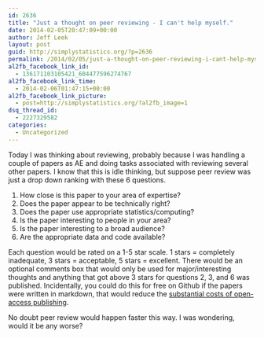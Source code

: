 ```yaml
---
id: 2636
title: "Just a thought on peer reviewing - I can't help myself."
date: 2014-02-05T20:47:09+00:00
author: Jeff Leek
layout: post
guid: http://simplystatistics.org/?p=2636
permalink: /2014/02/05/just-a-thought-on-peer-reviewing-i-cant-help-myself/
al2fb_facebook_link_id:
  - 136171103105421_604477596274767
al2fb_facebook_link_time:
  - 2014-02-06T01:47:15+00:00
al2fb_facebook_link_picture:
  - post=http://simplystatistics.org/?al2fb_image=1
dsq_thread_id:
  - 2227329582
categories:
  - Uncategorized
---
```

Today I was thinking about reviewing, probably because I was handling a couple of papers as AE and doing tasks associated with reviewing several other papers. I know that this is idle thinking, but suppose peer review was just a drop down ranking with these 6 questions.

  1. How close is this paper to your area of expertise?
  2. Does the paper appear to be technically right?
  3. Does the paper use appropriate statistics/computing?
  4. Is the paper interesting to people in your area?
  5. Is the paper interesting to a broad audience?
  6. Are the appropriate data and code available?

Each question would be rated on a 1-5 star scale. 1 stars = completely inadequate, 3 stars = acceptable, 5 stars = excellent. There would be an optional comments box that would only be used for major/interesting thoughts and anything that got above 3 stars for questions 2, 3, and 6 was published. Incidentally, you could do this for free on Github if the papers were written in markdown, that would reduce the [substantial costs of open-access publishing](http://simplystatistics.org/2011/11/03/free-access-publishing-is-awesome-but-expensive-how/).

No doubt peer review would happen faster this way. I was wondering, would it be any worse?

&nbsp;

&nbsp;